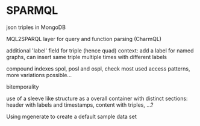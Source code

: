 # SPARMQL

json triples in MongoDB

MQL2SPARQL layer for query and function parsing (CharmQL)

additional 'label' field for triple (hence quad) context: add a label for named graphs, can insert same triple multiple times with different labels

compound indexes spol, posl and ospl, check most used access patterns, more variations possible...

bitemporality

use of a sleeve like structure as a overall container with distinct sections: header with labels and timestamps, content with triples, ...? 

Using mgenerate to create a default sample data set
